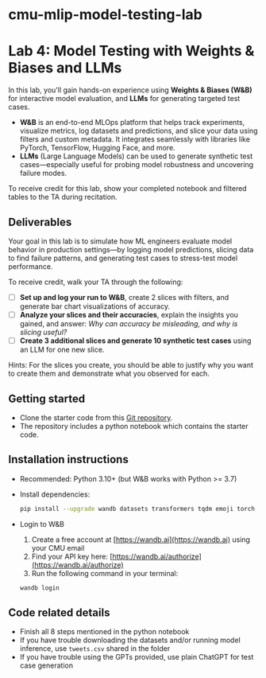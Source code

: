 # cmu-mlip-model-testing-lab

# Lab 4: Model Testing with Weights & Biases and LLMs

In this lab, you'll gain hands-on experience using **Weights & Biases (W&B)** for interactive model evaluation, and **LLMs** for generating targeted test cases.

- **W&B** is an end-to-end MLOps platform that helps track experiments, visualize metrics, log datasets and predictions, and slice your data using filters and custom metadata. It integrates seamlessly with libraries like PyTorch, TensorFlow, Hugging Face, and more.
- **LLMs** (Large Language Models) can be used to generate synthetic test cases—especially useful for probing model robustness and uncovering failure modes.

To receive credit for this lab, show your completed notebook and filtered tables to the TA during recitation.


## Deliverables

Your goal in this lab is to simulate how ML engineers evaluate model behavior in production settings—by logging model predictions, slicing data to find failure patterns, and generating test cases to stress-test model performance.

To receive credit, walk your TA through the following:

- [ ] **Set up and log your run to W&B**, create 2 slices with filters, and generate bar chart visualizations of accuracy.  
- [ ] **Analyze your slices and their accuracies**, explain the insights you gained, and answer: *Why can accuracy be misleading, and why is slicing useful?*  
- [ ] **Create 3 additional slices and generate 10 synthetic test cases** using an LLM for one new slice.

Hints: For the slices you create, you should be able to justify why you want to create them and demonstrate what you observed for each.


## Getting started
- Clone the starter code from this [Git repository](https://github.com/nikitachaudharicodes/cmu-mlip-model-testing-lab).
- The repository includes a python notebook which contains the starter code.

## Installation instructions
- Recommended: Python 3.10+ (but W&B works with Python >= 3.7)
- Install dependencies:
  ```bash
  pip install --upgrade wandb datasets transformers tqdm emoji torch
- Login to W&B

    1. Create a free account at [https://wandb.ai](https://wandb.ai) using your CMU email  
    2. Find your API key here: [https://wandb.ai/authorize](https://wandb.ai/authorize)
    3. Run the following command in your terminal:

    ```bash
    wandb login

## Code related details
- Finish all 8 steps mentioned in the python notebook
- If you have trouble downloading the datasets and/or running model inference, use `tweets.csv` shared in the folder
- If you have trouble using the GPTs provided, use plain ChatGPT for test case generation
